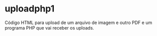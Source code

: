 # uploadphp1
Código HTML para upload de um arquivo de imagem e outro PDF e um programa PHP que vai receber os uploads.
